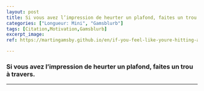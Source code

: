 ```yaml
---
layout: post
title: Si vous avez l’impression de heurter un plafond, faites un trou à travers.
categories: ["Longueur: Mini", "Gamsblurb"]
tags: [Citation,Motivation,Gamsblurb]
excerpt_image: 
ref: https://martingamsby.github.io/en/if-you-feel-like-youre-hitting-a-ceiling-punch-a-hole-through-it

---
```


### **Si vous avez l’impression de heurter un plafond, faites un trou à travers.**



---


